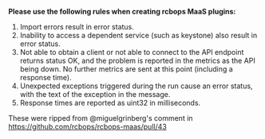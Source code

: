 **Please use the following rules when creating rcbops MaaS plugins:**

1. Import errors result in error status.
2. Inability to access a dependent service (such as keystone) also result in error status.
3. Not able to obtain a client or not able to connect to the API endpoint returns status OK, and the problem is reported in the metrics as the API being down.  No further metrics are sent at this point (including a response time).
4. Unexpected exceptions triggered during the run cause an error status, with the text of the exception in the message.
5. Response times are reported as uint32 in milliseconds.

These were ripped from @miguelgrinberg's comment in <https://github.com/rcbops/rcbops-maas/pull/43>
